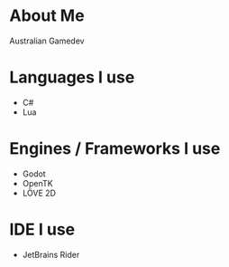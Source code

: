 # About Me
Australian Gamedev

# Languages I use
- C#
- Lua

# Engines / Frameworks I use
- Godot
- OpenTK
- LÖVE 2D

# IDE I use
- JetBrains Rider 

<!---
BlueManDev/BlueManDev is a ✨ special ✨ repository because its `README.md` (this file) appears on your GitHub profile.
You can click the Preview link to take a look at your changes.
--->
